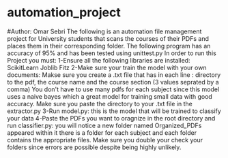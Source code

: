 # automation_project
#Author: Omar Sebri
The following is an automation file management project for University students that scans the courses of their PDFs and places them
in their corresponding folder.
The following program has an accuracy of 95% and has been tested using unittest.py
In order to run this Project you must:
1-Ensure all the following libraries are installed:
  ScikitLearn
  Joblib
  Fitz
2-Make sure your train the model with your own documents:
Makse sure you create a .txt file that has in each line : directory to the pdf, the course name and the course section (3 values seprated by a comma)
You don't have to use many pdfs for each subject since this model uses a naive bayes which a great model for training small data with good accuracy.
Make sure you paste the directory to your .txt file in the extractor.py
3-Run model.py: this is the model that will be trained to classify your data
4-Paste the PDFs you want to oragnize in the root directory and run classifier.py: you will notice a new folder named Organized_PDFs appeared within it there is
a folder for each subject and each folder contains the appropriate files.
Make sure you double your check your folders since errors are possible despite being highly unlikely.
